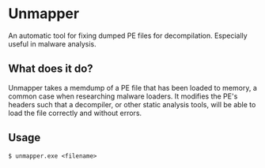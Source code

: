# Unmapper

An automatic tool for fixing dumped PE files for decompilation. Especially useful in malware analysis.

## What does it do?

Unmapper takes a memdump of a PE file that has been loaded to memory, a common case when researching malware loaders.
It modifies the PE's headers such that a decompiler, or other static analysis tools, will be able
to load the file correctly and without errors.

## Usage

`$ unmapper.exe <filename>`
